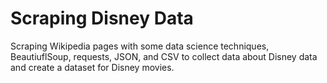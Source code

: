 # Scraping Disney Data

Scraping Wikipedia pages with some data science techniques, BeautiuflSoup, requests, JSON, and CSV to collect data about Disney data and create a dataset for Disney movies.
